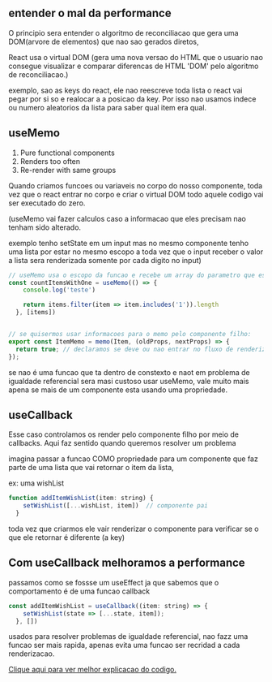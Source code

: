 ## entender o mal da performance

O principio sera entender o algoritmo de reconciliacao que gera uma DOM(arvore de elementos) que nao sao gerados diretos, 

React usa o virtual DOM (gera uma nova versao do HTML que o usuario nao consegue visualizar e comparar diferencas de HTML 'DOM' pelo algoritmo de reconciliacao.)

exemplo, sao as keys do react, ele nao reescreve toda lista o react vai pegar por si so e realocar a a posicao da key. Por isso nao usamos indece ou numero aleatorios da lista para saber qual item era qual.



## useMemo

1. Pure functional components
2. Renders too often
3. Re-render with same groups

Quando criamos funcoes ou variaveis no corpo do nosso componente, toda vez que o react entrar no corpo e criar o virtual DOM todo aquele codigo vai ser executado do zero.

(useMemo vai fazer calculos caso a informacao que eles precisam nao tenham sido alterado. 

exemplo tenho setState em um input mas no mesmo componente tenho uma lista por estar no mesmo escopo a toda vez que o input receber o valor a lista sera renderizada somente por cada digito no input)

```js
// useMemo usa o escopo da funcao e recebe um array do parametro que esta sendo atualizado
const countItemsWithOne = useMemo(() => {
    console.log('teste')

    return items.filter(item => item.includes('1')).length
  }, [items])


// se quisermos usar informacoes para o memo pelo componente filho:
export const ItemMemo = memo(Item, (oldProps, nextProps) => {
  return true; // declaramos se deve ou nao entrar no fluxo de renderizacao
});

```

se nao é uma funcao que ta dentro de constexto e naot em problema de igualdade referencial sera masi custoso usar useMemo, vale muito mais apena se mais de um componente esta usando uma propriedade.

## useCallback

Esse caso controlamos os render pelo componente filho por meio de callbacks. Aqui faz sentido quando queremos resolver um problema 

imagina passar a funcao COMO propriedade para um componente que faz parte de uma lista que vai retornar o item da lista, 

ex: uma wishList 

```js
function addItemWishList(item: string) {
    setWishList([...wishList, item])  // componente pai
  }

```

toda vez que criarmos ele vair renderizar o componente para verificar se o que ele retornar é diferente (a key)

## Com useCallback melhoramos a performance


passamos como se fossse um useEffect ja que sabemos que o comportamento é de uma funcao callback

```js
const addItemWishList = useCallback((item: string) => {
    setWishList(state => [...state, item]);
  }, [])
```

usados para resolver problemas de igualdade referencial, nao fazz uma funcao ser mais rapida, apenas evita uma funcao ser recridad a cada renderizacao.



<a href="https://youtu.be/NmU2nNehNNY?si=PKS-8e-3FISre6Je">Clique aqui para ver melhor explicacao do codigo. </a>
